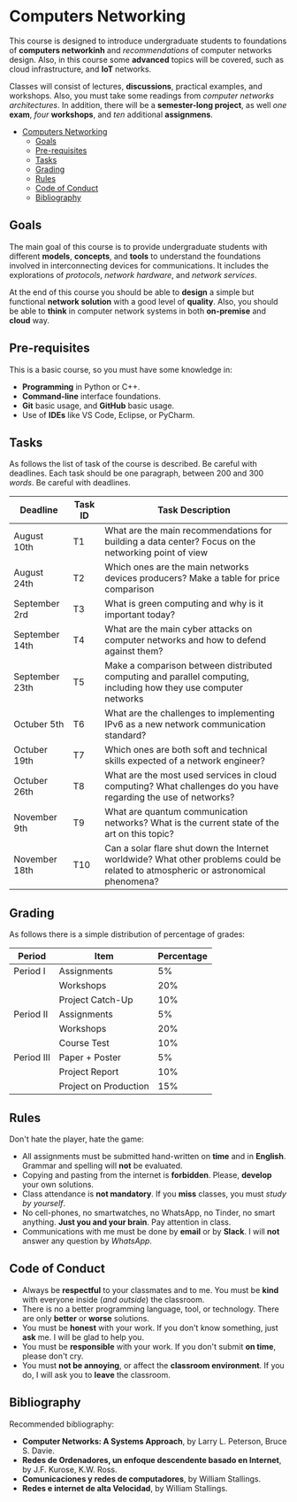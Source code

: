 # Computers Networking

This course is designed to introduce undergraduate students to foundations of __computers networkinh__ and _recommendations_ of computer networks design.
Also, in this course some __advanced__ topics will be covered, such as cloud infrastructure, and __IoT__ networks.

Classes will consist of lectures, __discussions__, practical examples, and workshops.
Also, you must take some readings from _computer networks architectures_.
In addition, there will be a __semester-long project__, as well _one_ __exam__, _four_ __workshops__, and _ten_ additional __assignmens__.


- [Computers Networking](#computers-networking)
  - [Goals](#goals)
  - [Pre-requisites](#pre-requisites)
  - [Tasks](#tasks)
  - [Grading](#grading)
  - [Rules](#rules)
  - [Code of Conduct](#code-of-conduct)
  - [Bibliography](#bibliography)

## Goals

The main goal of this course is to provide undergraduate students with different __models__, __concepts__, and __tools__ to understand the foundations involved in interconnecting devices for communications. It includes the explorations of _protocols_, _network hardware_, and _network services_.

At the end of this course you should be able to __design__ a simple but functional
__network solution__ with a good level of __quality__.
Also, you should be able to __think__ in computer network systems in both __on-premise__ and __cloud__ way.

## Pre-requisites

This is a basic course, so you must have some knowledge in:

- __Programming__ in Python or C++.
- __Command-line__ interface foundations.
- __Git__ basic usage, and __GitHub__ basic usage.
- Use of __IDEs__ like VS Code, Eclipse, or PyCharm.

## Tasks

As follows the list of task of the course is described. Be careful with deadlines. Each task should be one paragraph, between $200$ and $300$ _words_. Be careful with deadlines.

| Deadline       | Task ID | Task Description                                                                                                                   |
| -------------- | ------- | ---------------------------------------------------------------------------------------------------------------------------------- |
| August 10th    | T1      | What are the main recommendations for building a data center? Focus on the networking point of view                               |
| August 24th    | T2      | Which ones are the main networks devices producers? Make a table for price comparison                                              |
| September 2rd  | T3      | What is green computing and why is it important today?                                                                             |
| September 14th | T4      | What are the main cyber attacks on computer networks and how to defend against them?                                               |
| September 23th | T5      | Make a comparison between distributed computing and parallel computing, including how they use computer networks                   |
| Octuber 5th    | T6      | What are the challenges to implementing IPv6 as a new network communication standard?                                              |
| Octuber 19th   | T7      | Which ones are both soft and technical skills expected of a network engineer?                                                      |
| Octuber 26th   | T8      | What are the most used services in cloud computing? What challenges do you have regarding the use of networks?                     |
| November 9th   | T9      | What are quantum communication networks? What is the current state of the art on this topic?                                       |
| November 18th  | T10     | Can a solar flare shut down the Internet worldwide? What other problems could be related to atmospheric or astronomical phenomena? |

## Grading

As follows there is a simple distribution of percentage of grades:

| Period    | Item                   | Percentage |
| --------- | ---------------------- | ---------- |
| Period I  | Assignments            |  5%        |
|           | Workshops              | 20%        |
|           | Project Catch-Up       | 10%        |
| Period II | Assignments            |  5%        |
|           | Workshops              | 20%        |
|           | Course Test            | 10%        |
| Period III| Paper + Poster         | 5%         |
|           | Project Report         | 10%        |
|           | Project on Production  | 15%        |

## Rules

Don't hate the player, hate the game:

- All assignments must be submitted hand-written on __time__ and in __English__. Grammar and spelling will __not__ be evaluated.
- Copying and pasting from the internet is __forbidden__. Please, __develop__ your own solutions.
- Class attendance is __not mandatory__. If you __miss__ classes, you must _study by yourself_.
- No cell-phones, no smartwatches, no WhatsApp, no Tinder, no smart anything. __Just you and your brain__. Pay attention in class.
- Communications with me must be done by __email__ or by __Slack__. I will __not__ answer any question by _WhatsApp_.

## Code of Conduct

- Always be __respectful__ to your classmates and to me. You must be __kind__ with everyone inside (_and outside_) the classroom.
- There is no a better programming language, tool, or technology. There are only __better__ or __worse__ solutions.
- You must be __honest__ with your work. If you don't know something, just __ask__ me. I will be glad to help you.
- You must be __responsible__ with your work. If you don't submit __on time__, please don't cry.
- You must __not be annoying__, or affect the __classroom environment__. If you do, I will ask you to __leave__ the classroom.

## Bibliography

Recommended bibliography:

- __Computer Networks: A Systems Approach__, by Larry L. Peterson, Bruce S. Davie.
- __Redes de Ordenadores, un enfoque descendente basado en Internet__, by J.F. Kurose, K.W. Ross.
- __Comunicaciones y redes de computadores__, by William Stallings.
- __Redes e internet de alta Velocidad__, by William Stallings.
